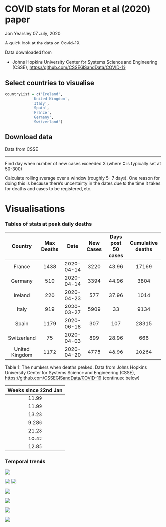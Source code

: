 COVID stats for Moran et al (2020) paper
================
Jon Yearsley
07 July, 2020

A quick look at the data on Covid-19.

Data downloaded from

  - Johns Hopkins University Center for Systems Science and Engineering
    (CSSE), <https://github.com/CSSEGISandData/COVID-19>

## Select countries to visualise

``` r
countryList = c('Ireland',
            'United Kingdom',
            'Italy',
            'Spain',
            'France',
            'Germany',
            'Switzerland')
```

## Download data

Data from CSSE

-----

Find day when number of new cases exceeded X (where X is typically set
at 50-300)

Calculate rolling average over a window (roughly 5- 7 days). One reason
for doing this is because there’s uncertainty in the dates due to the
time it takes for deaths and cases to be registered, etc.

# Visualisations

### Tables of stats at peak daily deaths

|    Country     | Max Deaths |    Date    | New Cases | Days post 50 cases | Cumulative deaths |
| :------------: | :--------: | :--------: | :-------: | :----------------: | :---------------: |
|     France     |    1438    | 2020-04-14 |   3220    |       43.96        |       17169       |
|    Germany     |    510     | 2020-04-14 |   3394    |       44.96        |       3804        |
|    Ireland     |    220     | 2020-04-23 |    577    |       37.96        |       1014        |
|     Italy      |    919     | 2020-03-27 |   5909    |         33         |       9134        |
|     Spain      |    1179    | 2020-06-18 |    307    |        107         |       28315       |
|  Switzerland   |     75     | 2020-04-03 |    899    |       28.96        |        666        |
| United Kingdom |    1172    | 2020-04-20 |   4775    |       48.96        |       20264       |

Table 1: The numbers when deaths peaked. Data from Johns Hopkins
University Center for Systems Science and Engineering (CSSE),
<https://github.com/CSSEGISandData/COVID-19> (continued below)

| Weeks since 22nd Jan |
| :------------------: |
|        11.99         |
|        11.99         |
|        13.28         |
|        9.286         |
|        21.28         |
|        10.42         |
|        12.85         |

### Temporal trends

![](README_files/figure-gfm/unnamed-chunk-6-1.png)<!-- -->

![](README_files/figure-gfm/unnamed-chunk-7-1.png)<!-- -->
![](README_files/figure-gfm/unnamed-chunk-8-1.png)<!-- -->

![](README_files/figure-gfm/unnamed-chunk-9-1.png)<!-- -->

![](README_files/figure-gfm/unnamed-chunk-10-1.png)<!-- -->

![](README_files/figure-gfm/unnamed-chunk-11-1.png)<!-- -->

![](README_files/figure-gfm/unnamed-chunk-12-1.png)<!-- -->
